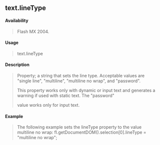 ## text.lineType

#### Availability

> Flash MX 2004.

#### Usage

> text.lineType

#### Description

> Property; a string that sets the line type. Acceptable values are "single line", "multiline", "multiline no wrap", and "password".
>
> This property works only with dynamic or input text and generates a warning if used with static text. The "password"
>
> value works only for input text.

#### Example

> The following example sets the lineType property to the value multiline no wrap: fl.getDocumentDOM().selection\[0\].lineType = "multiline no wrap";
